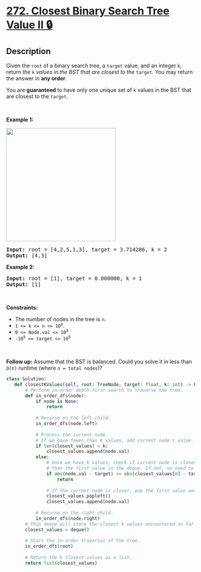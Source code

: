 # [272. Closest Binary Search Tree Value II 🔒](https://leetcode.com/problems/closest-binary-search-tree-value-ii)


## Description

<!-- description:start -->

<p>Given the <code>root</code> of a binary search tree, a <code>target</code> value, and an integer <code>k</code>, return <em>the </em><code>k</code><em> values in the BST that are closest to the</em> <code>target</code>. You may return the answer in <strong>any order</strong>.</p>

<p>You are <strong>guaranteed</strong> to have only one unique set of <code>k</code> values in the BST that are closest to the <code>target</code>.</p>

<p>&nbsp;</p>
<p><strong class="example">Example 1:</strong></p>
<img alt="" src="https://fastly.jsdelivr.net/gh/doocs/leetcode@main/solution/0200-0299/0272.Closest%20Binary%20Search%20Tree%20Value%20II/images/closest1-1-tree.jpg" style="width: 292px; height: 302px;" />
<pre>
<strong>Input:</strong> root = [4,2,5,1,3], target = 3.714286, k = 2
<strong>Output:</strong> [4,3]
</pre>

<p><strong class="example">Example 2:</strong></p>

<pre>
<strong>Input:</strong> root = [1], target = 0.000000, k = 1
<strong>Output:</strong> [1]
</pre>

<p>&nbsp;</p>
<p><strong>Constraints:</strong></p>

<ul>
	<li>The number of nodes in the tree is <code>n</code>.</li>
	<li><code>1 &lt;= k &lt;= n &lt;= 10<sup>4</sup></code>.</li>
	<li><code>0 &lt;= Node.val &lt;= 10<sup>9</sup></code></li>
	<li><code>-10<sup>9</sup> &lt;= target &lt;= 10<sup>9</sup></code></li>
</ul>

<p>&nbsp;</p>
<p><strong>Follow up:</strong> Assume that the BST is balanced. Could you solve it in less than <code>O(n)</code> runtime (where <code>n = total nodes</code>)?</p>

```python
class Solution:
   def closestKValues(self, root: TreeNode, target: float, k: int) -> List[int]:
       # Perform in-order depth-first search to traverse the tree.
       def in_order_dfs(node):
           if node is None:
               return
        
           # Recurse on the left child.
           in_order_dfs(node.left)
        
           # Process the current node.
           # If we have fewer than k values, add current node's value.
           if len(closest_values) < k:
               closest_values.append(node.val)
           else:
               # Once we have k values, check if current node is closer to target
               # than the first value in the deque. If not, no need to proceed further.
               if abs(node.val - target) >= abs(closest_values[0] - target):
                   return
            
               # If the current node is closer, pop the first value and append the current value.
               closest_values.popleft()
               closest_values.append(node.val)
        
           # Recurse on the right child.
           in_order_dfs(node.right)
       # This deque will store the closest k values encountered so far.
       closest_values = deque()
    
       # Start the in-order traversal of the tree.
       in_order_dfs(root)
    
       # Return the k closest values as a list.
       return list(closest_values)
```


